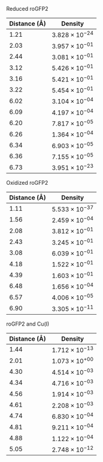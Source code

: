 Reduced roGFP2

| Distance (Å) | Density |
|-----------|-----------|
| 1.21 | $3.828 \times 10^{-24}$ |
| 2.03 | $3.957 \times 10^{-01}$ |
| 2.44 | $3.081 \times 10^{-01}$ |
| 3.12 | $5.426 \times 10^{-01}$ |
| 3.16 | $5.421 \times 10^{-01}$ |
| 3.22 | $5.454 \times 10^{-01}$ |
| 6.02 | $3.104 \times 10^{-04}$ |
| 6.09 | $4.197 \times 10^{-04}$ |
| 6.20 | $7.817 \times 10^{-05}$ |
| 6.26 | $1.364 \times 10^{-04}$ |
| 6.34 | $6.903 \times 10^{-05}$ |
| 6.36 | $7.155 \times 10^{-05}$ |
| 6.73 | $3.951 \times 10^{-23}$ |

Oxidized roGFP2

| Distance (Å) | Density |
|-----------|-----------|
| 1.11 | $5.533 \times 10^{-37}$ |
| 1.56 | $2.459 \times 10^{-04}$ |
| 2.08 | $3.812 \times 10^{-01}$ |
| 2.43 | $3.245 \times 10^{-01}$ |
| 3.08 | $6.039 \times 10^{-01}$ |
| 4.18 | $1.522 \times 10^{-01}$ |
| 4.39 | $1.603 \times 10^{-01}$ |
| 6.48 | $1.656 \times 10^{-04}$ |
| 6.57 | $4.006 \times 10^{-05}$ |
| 6.90 | $3.305 \times 10^{-11}$ |

roGFP2 and Cu(I)

| Distance (Å) | Density |
|-----------|-----------|
| 1.44 | $1.712 \times 10^{-13}$ |
| 2.01 | $1.073 \times 10^{+00}$ |
| 4.30 | $4.514 \times 10^{-03}$ |
| 4.34 | $4.716 \times 10^{-03}$ |
| 4.56 | $1.914 \times 10^{-03}$ |
| 4.61 | $2.208 \times 10^{-03}$ |
| 4.74 | $6.830 \times 10^{-04}$ |
| 4.81 | $9.211 \times 10^{-04}$ |
| 4.88 | $1.122 \times 10^{-04}$ |
| 5.05 | $2.748 \times 10^{-12}$ |
